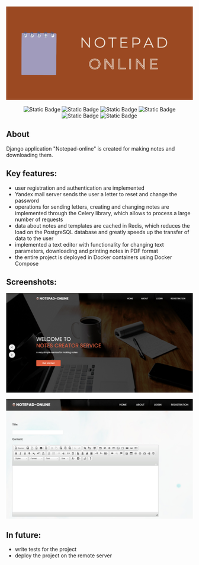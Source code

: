 <p align="center">
  <img src="static/images/doc-logo.png"/>
</p>

<p align="center">
  <img alt="Static Badge" src="https://img.shields.io/badge/Python-3.9-blue">
  <img alt="Static Badge" src="https://img.shields.io/badge/Django-4.2-purple">
  <img alt="Static Badge" src="https://img.shields.io/badge/PostgreSQL-15.4-green">
  <img alt="Static Badge" src="https://img.shields.io/badge/ckeditor-pink">
  <img alt="Static Badge" src="https://img.shields.io/badge/redis-red">
  <img alt="Static Badge" src="https://img.shields.io/badge/celery-DAAB29">
</p>

## About

Django application "Notepad-online" is created for making notes and downloading them.

## Key features:

- user registration and authentication are implemented 
- Yandex mail server sends the user a letter to reset and change the password
- operations for sending letters, creating and changing notes are implemented through the Celery library, which allows to process a large number of requests
- data about notes and templates are cached in Redis, which reduces the load on the PostgreSQL database and greatly speeds up the transfer of data to the user
- implemented a text editor with functionality for changing text parameters, downloading and printing notes in PDF format
- the entire project is deployed in Docker containers using Docker Compose

## Screenshots:
<p align="center">
  <img src="note/static/images/scr1.png"/>
</p>
<p align="center">
  <img src="note/static/images/scr2.png"/>
</p>

## In future:

- write tests for the project
- deploy the project on the remote server
